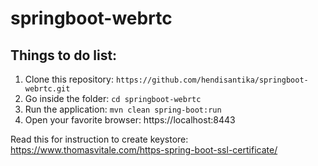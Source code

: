 # springboot-webrtc

## Things to do list:

1. Clone this repository: `https://github.com/hendisantika/springboot-webrtc.git`
2. Go inside the folder: `cd springboot-webrtc`
3. Run the application: `mvn clean spring-boot:run`
4. Open your favorite browser: https://localhost:8443

Read this for instruction to create keystore: https://www.thomasvitale.com/https-spring-boot-ssl-certificate/